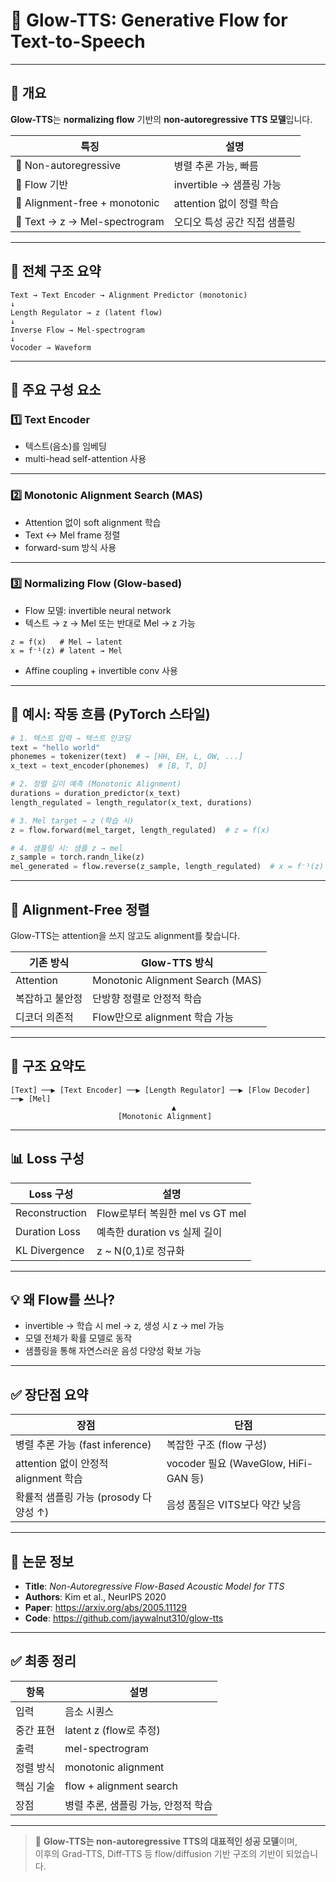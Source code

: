 # 🔦 Glow-TTS: Generative Flow for Text-to-Speech

---

## 📌 개요

**Glow-TTS**는 **normalizing flow** 기반의 **non-autoregressive TTS 모델**입니다.

| 특징                              | 설명 |
|-----------------------------------|------|
| 🎯 Non-autoregressive              | 병렬 추론 가능, 빠름 |
| 🔁 Flow 기반                      | invertible → 샘플링 가능 |
| 🎯 Alignment-free + monotonic     | attention 없이 정렬 학습 |
| 🎯 Text → z → Mel-spectrogram     | 오디오 특성 공간 직접 샘플링 |

---

## 🧬 전체 구조 요약

```text
Text → Text Encoder → Alignment Predictor (monotonic)
↓
Length Regulator → z (latent flow)
↓
Inverse Flow → Mel-spectrogram
↓
Vocoder → Waveform
```

---

## 🔁 주요 구성 요소

### 1️⃣ **Text Encoder**
- 텍스트(음소)를 임베딩
- multi-head self-attention 사용

---

### 2️⃣ **Monotonic Alignment Search (MAS)**
- Attention 없이 soft alignment 학습
- Text ↔ Mel frame 정렬
- forward-sum 방식 사용

---

### 3️⃣ **Normalizing Flow (Glow-based)**

- Flow 모델: invertible neural network
- 텍스트 → z → Mel 또는 반대로 Mel → z 가능

```
z = f(x)   # Mel → latent
x = f⁻¹(z) # latent → Mel
```

- Affine coupling + invertible conv 사용

---

## 🧪 예시: 작동 흐름 (PyTorch 스타일)

```python
# 1. 텍스트 입력 → 텍스트 인코딩
text = "hello world"
phonemes = tokenizer(text)  # → [HH, EH, L, OW, ...]
x_text = text_encoder(phonemes)  # [B, T, D]

# 2. 정렬 길이 예측 (Monotonic Alignment)
durations = duration_predictor(x_text)
length_regulated = length_regulator(x_text, durations)

# 3. Mel target → z (학습 시)
z = flow.forward(mel_target, length_regulated)  # z = f(x)

# 4. 샘플링 시: 샘플 z → mel
z_sample = torch.randn_like(z)
mel_generated = flow.reverse(z_sample, length_regulated)  # x = f⁻¹(z)
```

---

## 🧠 Alignment-Free 정렬

Glow-TTS는 attention을 쓰지 않고도 alignment를 찾습니다.

| 기존 방식         | Glow-TTS 방식          |
|------------------|------------------------|
| Attention        | Monotonic Alignment Search (MAS) |
| 복잡하고 불안정   | 단방향 정렬로 안정적 학습       |
| 디코더 의존적     | Flow만으로 alignment 학습 가능  |

---

## 🎨 구조 요약도

```text
[Text] ──▶ [Text Encoder] ──▶ [Length Regulator] ──▶ [Flow Decoder] ──▶ [Mel]
                                    ▲
                        [Monotonic Alignment]
```

---

## 📊 Loss 구성

| Loss 구성        | 설명                                      |
|------------------|-------------------------------------------|
| Reconstruction   | Flow로부터 복원한 mel vs GT mel          |
| Duration Loss    | 예측한 duration vs 실제 길이              |
| KL Divergence    | z ~ N(0,1)로 정규화                       |

---

## 💡 왜 Flow를 쓰나?

- invertible → 학습 시 mel → z, 생성 시 z → mel 가능
- 모델 전체가 확률 모델로 동작
- 샘플링을 통해 자연스러운 음성 다양성 확보 가능

---

## ✅ 장단점 요약

| 장점                                   | 단점                    |
|----------------------------------------|-------------------------|
| 병렬 추론 가능 (fast inference)        | 복잡한 구조 (flow 구성) |
| attention 없이 안정적 alignment 학습   | vocoder 필요 (WaveGlow, HiFi-GAN 등) |
| 확률적 샘플링 가능 (prosody 다양성 ↑) | 음성 품질은 VITS보다 약간 낮음 |

---

## 📘 논문 정보

- **Title**: *Non-Autoregressive Flow-Based Acoustic Model for TTS*
- **Authors**: Kim et al., NeurIPS 2020
- **Paper**: https://arxiv.org/abs/2005.11129
- **Code**: https://github.com/jaywalnut310/glow-tts

---

## ✅ 최종 정리

| 항목         | 설명                                           |
|--------------|------------------------------------------------|
| 입력         | 음소 시퀀스                                   |
| 중간 표현     | latent z (flow로 추정)                        |
| 출력         | mel-spectrogram                                |
| 정렬 방식     | monotonic alignment                           |
| 핵심 기술     | flow + alignment search                       |
| 장점         | 병렬 추론, 샘플링 가능, 안정적 학습           |

---

> 🎯 **Glow-TTS는 non-autoregressive TTS의 대표적인 성공 모델**이며,  
> 이후의 Grad-TTS, Diff-TTS 등 flow/diffusion 기반 구조의 기반이 되었습니다.
